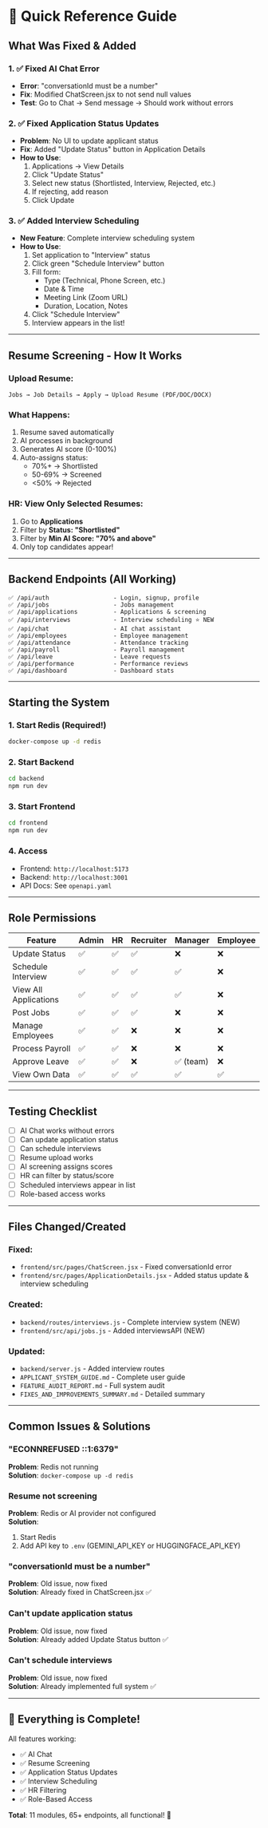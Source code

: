 # 🚀 Quick Reference Guide

## What Was Fixed & Added

### 1. ✅ Fixed AI Chat Error
- **Error**: "conversationId must be a number"
- **Fix**: Modified ChatScreen.jsx to not send null values
- **Test**: Go to Chat → Send message → Should work without errors

### 2. ✅ Fixed Application Status Updates  
- **Problem**: No UI to update applicant status
- **Fix**: Added "Update Status" button in Application Details
- **How to Use**:
  1. Applications → View Details
  2. Click "Update Status"
  3. Select new status (Shortlisted, Interview, Rejected, etc.)
  4. If rejecting, add reason
  5. Click Update

### 3. ✅ Added Interview Scheduling
- **New Feature**: Complete interview scheduling system
- **How to Use**:
  1. Set application to "Interview" status
  2. Click green "Schedule Interview" button
  3. Fill form:
     - Type (Technical, Phone Screen, etc.)
     - Date & Time
     - Meeting Link (Zoom URL)
     - Duration, Location, Notes
  4. Click "Schedule Interview"
  5. Interview appears in the list!

---

## Resume Screening - How It Works

### Upload Resume:
`Jobs → Job Details → Apply → Upload Resume (PDF/DOC/DOCX)`

### What Happens:
1. Resume saved automatically
2. AI processes in background
3. Generates AI score (0-100%)
4. Auto-assigns status:
   - 70%+ → Shortlisted
   - 50-69% → Screened
   - <50% → Rejected

### HR: View Only Selected Resumes:
1. Go to **Applications**
2. Filter by **Status: "Shortlisted"**
3. Filter by **Min AI Score: "70% and above"**
4. Only top candidates appear!

---

## Backend Endpoints (All Working)

```
✅ /api/auth                  - Login, signup, profile
✅ /api/jobs                  - Jobs management
✅ /api/applications          - Applications & screening
✅ /api/interviews            - Interview scheduling ⭐ NEW
✅ /api/chat                  - AI chat assistant
✅ /api/employees             - Employee management
✅ /api/attendance            - Attendance tracking
✅ /api/payroll               - Payroll management
✅ /api/leave                 - Leave requests
✅ /api/performance           - Performance reviews
✅ /api/dashboard             - Dashboard stats
```

---

## Starting the System

### 1. Start Redis (Required!)
```bash
docker-compose up -d redis
```

### 2. Start Backend
```bash
cd backend
npm run dev
```

### 3. Start Frontend
```bash
cd frontend
npm run dev
```

### 4. Access
- Frontend: `http://localhost:5173`
- Backend: `http://localhost:3001`
- API Docs: See `openapi.yaml`

---

## Role Permissions

| Feature | Admin | HR | Recruiter | Manager | Employee |
|---------|-------|-----|-----------|---------|----------|
| Update Status | ✅ | ✅ | ✅ | ❌ | ❌ |
| Schedule Interview | ✅ | ✅ | ✅ | ✅ | ❌ |
| View All Applications | ✅ | ✅ | ✅ | ✅ | ❌ |
| Post Jobs | ✅ | ✅ | ✅ | ❌ | ❌ |
| Manage Employees | ✅ | ✅ | ❌ | ❌ | ❌ |
| Process Payroll | ✅ | ✅ | ❌ | ❌ | ❌ |
| Approve Leave | ✅ | ✅ | ❌ | ✅ (team) | ❌ |
| View Own Data | ✅ | ✅ | ✅ | ✅ | ✅ |

---

## Testing Checklist

- [ ] AI Chat works without errors
- [ ] Can update application status
- [ ] Can schedule interviews
- [ ] Resume upload works
- [ ] AI screening assigns scores
- [ ] HR can filter by status/score
- [ ] Scheduled interviews appear in list
- [ ] Role-based access works

---

## Files Changed/Created

### Fixed:
- `frontend/src/pages/ChatScreen.jsx` - Fixed conversationId error
- `frontend/src/pages/ApplicationDetails.jsx` - Added status update & interview scheduling

### Created:
- `backend/routes/interviews.js` - Complete interview system (NEW)
- `frontend/src/api/jobs.js` - Added interviewsAPI (NEW)

### Updated:
- `backend/server.js` - Added interview routes
- `APPLICANT_SYSTEM_GUIDE.md` - Complete user guide
- `FEATURE_AUDIT_REPORT.md` - Full system audit
- `FIXES_AND_IMPROVEMENTS_SUMMARY.md` - Detailed summary

---

## Common Issues & Solutions

### "ECONNREFUSED ::1:6379"
**Problem**: Redis not running  
**Solution**: `docker-compose up -d redis`

### Resume not screening
**Problem**: Redis or AI provider not configured  
**Solution**: 
1. Start Redis
2. Add API key to `.env` (GEMINI_API_KEY or HUGGINGFACE_API_KEY)

### "conversationId must be a number"
**Problem**: Old issue, now fixed  
**Solution**: Already fixed in ChatScreen.jsx ✅

### Can't update application status
**Problem**: Old issue, now fixed  
**Solution**: Already added Update Status button ✅

### Can't schedule interviews
**Problem**: Old issue, now fixed  
**Solution**: Already implemented full system ✅

---

## 🎉 Everything is Complete!

All features working:
- ✅ AI Chat
- ✅ Resume Screening  
- ✅ Application Status Updates
- ✅ Interview Scheduling
- ✅ HR Filtering
- ✅ Role-Based Access

**Total**: 11 modules, 65+ endpoints, all functional! 🚀

